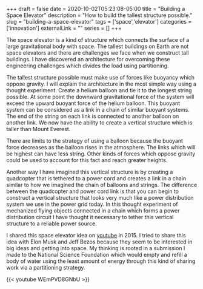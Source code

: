 +++ 
draft = false
date = 2020-10-02T05:23:08-05:00
title = "Building a Space Elevator"
description = "How to build the tallest structure possible."
slug = "building-a-space-elevator" 
tags = ['space','elevator']
categories = ['innovation']
externalLink = ""
series = []
+++

The space elevator is a kind of structure which connects the surface of a large gravitational body with space.  The tallest buildings on Earth are not space elevators and there are challenges we face when we construct tall buildings.  I have discovered an architecture for overcoming these engineering challenges which divides the load using partitioning.

The tallest structure possible must make use of forces like buoyancy which oppose gravity.  I will explain the architecture in the most simple way using a thought experiment.  Create a helium balloon and tie it to the longest string possible.  At some point the downward gravitational force of the system will exceed the upward buoyant force of the helium balloon.  This buoyant system can be considered as a link in a chain of similar buoyant systems.  The end of the string on each link is connected to another balloon on another link.  We now have the ability to create a vertical structure which is taller than Mount Everest.

There are limits to the strategy of using a balloon because the buoyant force decreases as the balloon rises in the atmosphere.  The links which will be highest can have less string.  Other kinds of forces which oppose gravity could be used to account for this fact and reach greater heights.

Another way I have imagined this vertical structure is by creating a quadcopter that is tethered to a power cord and creates a link in a chain similar to how we imagined the chain of balloons and strings.  The difference between the quadcopter and power cord link is that you can begin to construct a vertical structure that looks very much like a power distribution system we use in the power grid today.  In this thought experiment of mechanized flying objects connected in a chain which forms a power distribution circuit I have thought it necessary to tether this vertical structure to a reliable power source.

I shared this space elevator idea on [youtube](https://www.youtube.com/watch?v=WEmPVD8GNbU) in 2015.  I tried to share this idea with Elon Musk and Jeff Bezos because they seem to be interested in big ideas and getting into space.  My thinking is rooted in a submission I made to the National Science Foundation which would empty and refill a body of water using the least amount of energy through this kind of sharing work via a partitioning strategy.

{{< youtube WEmPVD8GNbU >}}
